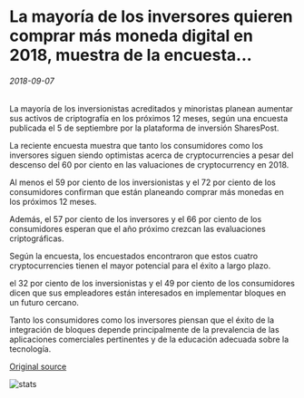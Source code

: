 # La mayoría de los inversores quieren comprar más moneda digital en 2018, muestra de la encuesta...

###### 2018-09-07

La mayoría de los inversionistas acreditados y minoristas planean aumentar sus activos de criptografía en los próximos 12 meses, según una encuesta publicada el 5 de septiembre por la plataforma de inversión SharesPost.

La reciente encuesta muestra que tanto los consumidores como los inversores siguen siendo optimistas acerca de cryptocurrencies a pesar del descenso del 60 por ciento en las valuaciones de cryptocurrency en 2018.

Al menos el 59 por ciento de los inversionistas y el 72 por ciento de los consumidores confirman que están planeando comprar más monedas en los próximos 12 meses.

Además, el 57 por ciento de los inversores y el 66 por ciento de los consumidores esperan que el año próximo crezcan las evaluaciones criptográficas.

Según la encuesta, los encuestados encontraron que estos cuatro cryptocurrencies tienen el mayor potencial para el éxito a largo plazo.

el 32 por ciento de los inversionistas y el 49 por ciento de los consumidores dicen que sus empleadores están interesados en implementar bloques en un futuro cercano.

Tanto los consumidores como los inversores piensan que el éxito de la integración de bloques depende principalmente de la prevalencia de las aplicaciones comerciales pertinentes y de la educación adecuada sobre la tecnología.

[Original source](https://cointelegraph.com/news/majority-of-investors-want-to-buy-more-digital-currency-in-2018-survey-shows)

![stats](https://c.statcounter.com/11760860/0/a89fa40b/1/ "stats")